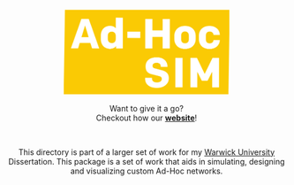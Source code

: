 <div align="center">
<br>
<a href="https://dylanfranks3.github.io/AdHocSimSite/"> <img width="300" src="https://github.com/dylanfranks3/AdHocSimSite/raw/main/assets/LOGO.png"/></a>
<p>Want to give it a go?<br>
Checkout how our <a href="https://dylanfranks3.github.io/AdHocSimSite/"><b>website</b></a>!</p>
<br>
<p>This directory is part of a larger set of work for my <a href="https://dylanfranks3.github.io/AdHocSimSite/">Warwick University</a> Dissertation. This package is a set of work that aids in simulating, designing and visualizing custom Ad-Hoc networks.</p>
</div>


